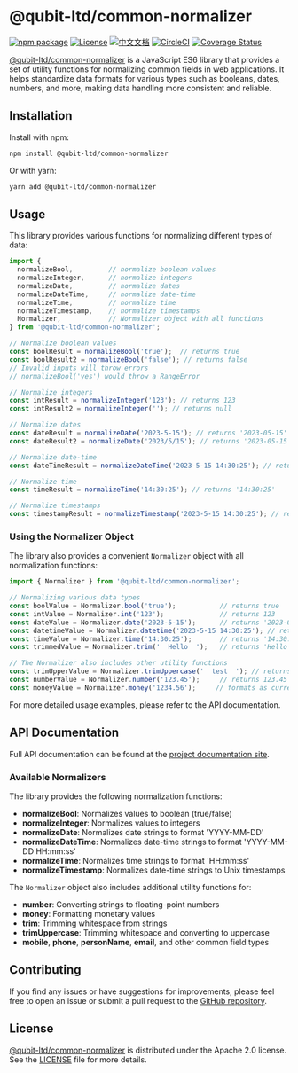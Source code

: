 # @qubit-ltd/common-normalizer

[![npm package](https://img.shields.io/npm/v/@qubit-ltd/common-normalizer.svg)](https://npmjs.com/package/@qubit-ltd/common-normalizer)
[![License](https://img.shields.io/badge/License-Apache-blue.svg)](https://www.apache.org/licenses/LICENSE-2.0)
[![中文文档](https://img.shields.io/badge/文档-中文版-blue.svg)](README.zh_CN.md)
[![CircleCI](https://dl.circleci.com/status-badge/img/gh/Haixing-Hu/js-common-normalizer/tree/master.svg?style=shield)](https://dl.circleci.com/status-badge/redirect/gh/Haixing-Hu/js-common-normalizer/tree/master)
[![Coverage Status](https://coveralls.io/repos/github/Haixing-Hu/js-common-normalizer/badge.svg?branch=master)](https://coveralls.io/github/Haixing-Hu/js-common-normalizer?branch=master)

[@qubit-ltd/common-normalizer] is a JavaScript ES6 library that provides a set of utility functions for normalizing common fields in web applications. It helps standardize data formats for various types such as booleans, dates, numbers, and more, making data handling more consistent and reliable.

## <span id="installation">Installation</span>

Install with npm:

```bash
npm install @qubit-ltd/common-normalizer
```

Or with yarn:

```bash
yarn add @qubit-ltd/common-normalizer
```

## <span id="usage">Usage</span>

This library provides various functions for normalizing different types of data:

```javascript
import {
  normalizeBool,         // normalize boolean values
  normalizeInteger,      // normalize integers
  normalizeDate,         // normalize dates
  normalizeDateTime,     // normalize date-time
  normalizeTime,         // normalize time
  normalizeTimestamp,    // normalize timestamps
  Normalizer,            // Normalizer object with all functions
} from '@qubit-ltd/common-normalizer';

// Normalize boolean values
const boolResult = normalizeBool('true');  // returns true
const boolResult2 = normalizeBool('false'); // returns false
// Invalid inputs will throw errors
// normalizeBool('yes') would throw a RangeError

// Normalize integers
const intResult = normalizeInteger('123'); // returns 123
const intResult2 = normalizeInteger(''); // returns null

// Normalize dates
const dateResult = normalizeDate('2023-5-15'); // returns '2023-05-15'
const dateResult2 = normalizeDate('2023/5/15'); // returns '2023-05-15'

// Normalize date-time
const dateTimeResult = normalizeDateTime('2023-5-15 14:30:25'); // returns '2023-05-15 14:30:25'

// Normalize time
const timeResult = normalizeTime('14:30:25'); // returns '14:30:25'

// Normalize timestamps
const timestampResult = normalizeTimestamp('2023-5-15 14:30:25'); // returns Unix timestamp
```

### Using the Normalizer Object

The library also provides a convenient `Normalizer` object with all normalization functions:

```javascript
import { Normalizer } from '@qubit-ltd/common-normalizer';

// Normalizing various data types
const boolValue = Normalizer.bool('true');           // returns true
const intValue = Normalizer.int('123');              // returns 123
const dateValue = Normalizer.date('2023-5-15');      // returns '2023-05-15'
const datetimeValue = Normalizer.datetime('2023-5-15 14:30:25'); // returns '2023-05-15 14:30:25'
const timeValue = Normalizer.time('14:30:25');       // returns '14:30:25'
const trimmedValue = Normalizer.trim('  Hello  ');   // returns 'Hello'

// The Normalizer also includes other utility functions
const trimUpperValue = Normalizer.trimUppercase('  test  '); // returns 'TEST'
const numberValue = Normalizer.number('123.45');     // returns 123.45
const moneyValue = Normalizer.money('1234.56');     // formats as currency
```

For more detailed usage examples, please refer to the API documentation.

## <span id="api">API Documentation</span>

Full API documentation can be found at the [project documentation site](https://haixing-hu.github.io/js-common-normalizer/).

### Available Normalizers

The library provides the following normalization functions:

- **normalizeBool**: Normalizes values to boolean (true/false)
- **normalizeInteger**: Normalizes values to integers
- **normalizeDate**: Normalizes date strings to format 'YYYY-MM-DD'
- **normalizeDateTime**: Normalizes date-time strings to format 'YYYY-MM-DD HH:mm:ss'
- **normalizeTime**: Normalizes time strings to format 'HH:mm:ss'
- **normalizeTimestamp**: Normalizes date-time strings to Unix timestamps

The `Normalizer` object also includes additional utility functions for:
- **number**: Converting strings to floating-point numbers
- **money**: Formatting monetary values
- **trim**: Trimming whitespace from strings
- **trimUppercase**: Trimming whitespace and converting to uppercase
- **mobile**, **phone**, **personName**, **email**, and other common field types

## <span id="contributing">Contributing</span>

If you find any issues or have suggestions for improvements, please feel free
to open an issue or submit a pull request to the [GitHub repository].

## <span id="license">License</span>

[@qubit-ltd/common-normalizer] is distributed under the Apache 2.0 license.
See the [LICENSE](LICENSE) file for more details.

[@qubit-ltd/common-normalizer]: https://npmjs.com/package/@qubit-ltd/common-normalizer
[GitHub repository]: https://github.com/Haixing-Hu/js-common-normalizer
